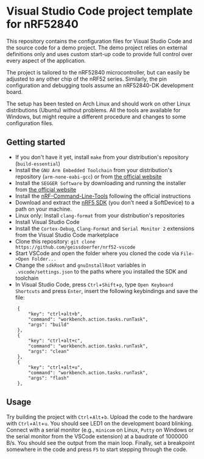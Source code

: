 # Visual Studio Code project template for nRF52840

This repository contains the configuration files for Visual Studio Code and the source code for a demo project. The demo project relies on external definitions only and uses custom start-up code to provide full control over every aspect of the application.

The project is tailored to the nRF52840 microcontroller, but can easily be adjusted to any other chip of the nRF52 series. Similarly, the pin configuration and debugging tools assume an nRF52840-DK development board.

The setup has been tested on Arch Linux and should work on other Linux distributions (Ubuntu) without problems. All the tools are available for Windows, but might require a different procedure and changes to some configuration files.

## Getting started

 - If you don't have it yet, install `make` from your distribution's repository (`build-essential`)
 - Install the `GNU Arm Embedded Toolchain` from your distribution's repository (`arm-none-eabi-gcc`) or from [the official website](https://developer.arm.com/tools-and-software/open-source-software/developer-tools/gnu-toolchain/gnu-rm/downloads)
 - Install the `SEGGER Software` by downloading and running the installer from [the official website](https://www.segger.com/downloads/jlink/#J-LinkSoftwareAndDocumentationPack)
 - Install the [nRF-Command-Line-Tools](https://www.nordicsemi.com/Software-and-tools/Development-Tools/nRF-Command-Line-Tools/Download) following the official instructions
 - Download and extract the [nRF5 SDK](https://www.nordicsemi.com/Software-and-tools/Software/nRF5-SDK/Download) (you don't need a SoftDevice) to a path on your machine.
 - Linux only: Install `clang-format` from your distribution's repositories
 - Install Visual Studio Code
 - Install the `Cortex-Debug`, `Clang-Format` and `Serial Monitor 2` extensions from the Visual Studio Code marketplace
 - Clone this repository: `git clone https://github.com/geissdoerfer/nrf52-vscode`
 - Start VSCode and open the folder where you cloned the code via `File->Open Folder...`
 - Change the `sdkRoot` and `gnuInstallRoot` variables in `.vscode/settings.json` to the paths where you installed the SDK and toolchain
 - In Visual Studio Code, press `Ctrl`+`Shift`+`p`, type `Open Keyboard Shortcuts` and press `Enter`, insert the following keybindings and save the file:

```
    {
        "key": "ctrl+alt+b",
        "command": "workbench.action.tasks.runTask",
        "args": "build"
    },
    {
        "key": "ctrl+alt+c",
        "command": "workbench.action.tasks.runTask",
        "args": "clean"
    },
    {
        "key": "ctrl+alt+u",
        "command": "workbench.action.tasks.runTask",
        "args": "flash"
    },
```

## Usage

Try building the project with `Ctrl`+`Alt`+`b`. Upload the code to the hardware with `Ctrl`+`Alt`+`u`. You should see LED1 on the development board blinking.
Connect with a serial monitor (e.g., `minicom` on Linux, `Putty` on Windows or the serial monitor from the VSCode extension) at a baudrate of 1000000 B/s. You should see the output from the main loop.
Finally, set a breakpoint somewhere in the code and press `F5` to start stepping through the code.